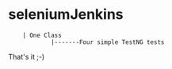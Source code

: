# seleniumJenkins
        | One Class 
                |-------Four simple TestNG tests 
 That's it ;-)
